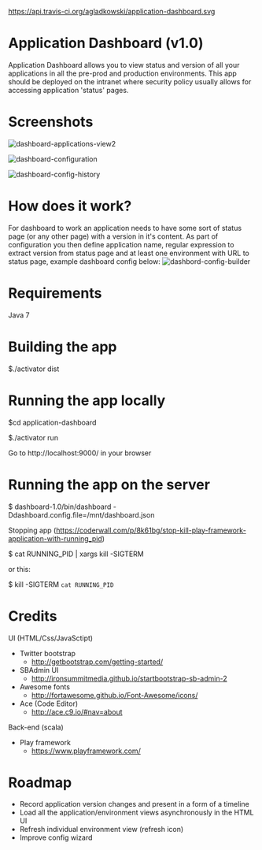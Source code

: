 https://api.travis-ci.org/agladkowski/application-dashboard.svg

Application Dashboard (v1.0) 
===
Application Dashboard allows you to view status and version of all your applications in all the pre-prod and production environments.
This app should be deployed on the intranet where security policy usually allows for accessing application 'status' pages. 

Screenshots
===
![dashboard-applications-view2](https://cloud.githubusercontent.com/assets/1870012/6679293/a439b824-cc3d-11e4-9618-aa9e976f6438.PNG)

![dashboard-configuration](https://cloud.githubusercontent.com/assets/1870012/6340342/545905c2-bbb6-11e4-882d-10f92364d881.PNG)

![dashboard-config-history](https://cloud.githubusercontent.com/assets/1870012/6679382/c9cb3882-cc3e-11e4-9917-2c55726f0a60.PNG)


How does it work?
===
For dashboard to work an application needs to have some sort of status page (or any other page) with a version in it's content. As part of configuration you then define application name, regular expression to extract version from status page and at least one environment with URL to status page, example dashboard config below:
![dashbord-config-builder](https://cloud.githubusercontent.com/assets/1870012/6679337/18fbdcbe-cc3e-11e4-8302-3b07eca36616.PNG)

Requirements
===
Java 7

Building the app
===
$./activator dist

Running the app locally
===
$cd application-dashboard

$./activator run

Go to http://localhost:9000/ in your browser

Running the app on the server
==

$ dashboard-1.0/bin/dashboard -Ddashboard.config.file=/mnt/dashboard.json

Stopping app (https://coderwall.com/p/8k61bg/stop-kill-play-framework-application-with-running_pid)

$ cat RUNNING_PID | xargs kill -SIGTERM

or this:

$ kill -SIGTERM `cat RUNNING_PID`

Credits
==
UI (HTML/Css/JavaSctipt)
- Twitter bootstrap 
    - http://getbootstrap.com/getting-started/
- SBAdmin UI 
    - http://ironsummitmedia.github.io/startbootstrap-sb-admin-2
- Awesome fonts
    - http://fortawesome.github.io/Font-Awesome/icons/
- Ace (Code Editor)
    - http://ace.c9.io/#nav=about

Back-end (scala)
- Play framework
    - https://www.playframework.com/

Roadmap
==
- Record application version changes and present in a form of a timeline
- Load all the application/environment views asynchronously in the HTML UI
- Refresh individual environment view (refresh icon)
- Improve config wizard
